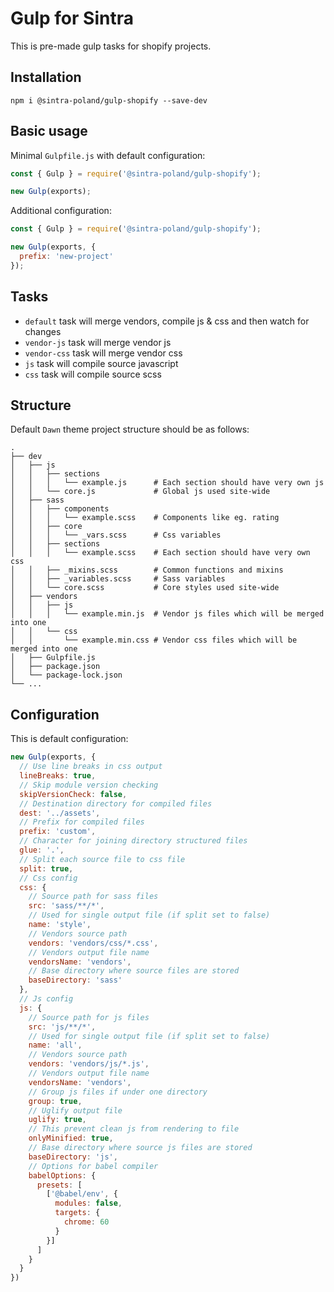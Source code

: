 # Gulp for Sintra

This is pre-made gulp tasks for shopify projects.

## Installation

`npm i @sintra-poland/gulp-shopify --save-dev`

## Basic usage

Minimal `Gulpfile.js` with default configuration:

```js
const { Gulp } = require('@sintra-poland/gulp-shopify');

new Gulp(exports);
```

Additional configuration:

```js
const { Gulp } = require('@sintra-poland/gulp-shopify');

new Gulp(exports, {
  prefix: 'new-project'  
});
```

## Tasks

* `default` task will merge vendors, compile js & css and then watch for changes
* `vendor-js` task will merge vendor js
* `vendor-css` task will merge vendor css
* `js` task will compile source javascript
* `css` task will compile source scss

## Structure

Default `Dawn` theme project structure should be as follows:

    .
    ├── dev                         
    │   ├── js                      
    │   │   ├── sections 
    │   │   │   └── example.js      # Each section should have very own js
    │   │   └── core.js             # Global js used site-wide
    │   ├── sass    
    │   │   ├── components 
    │   │   │   └── example.scss    # Components like eg. rating
    │   │   ├── core 
    │   │   │   └── _vars.scss      # Css variables
    │   │   ├── sections 
    │   │   │   └── example.scss    # Each section should have very own css
    │   │   ├── _mixins.scss        # Common functions and mixins
    │   │   ├── _variables.scss     # Sass variables
    │   │   └── core.scss           # Core styles used site-wide
    │   ├── vendors  
    │   │   ├── js      
    │   │   │   └── example.min.js  # Vendor js files which will be merged into one
    │   │   └── css      
    │   │       └── example.min.css # Vendor css files which will be merged into one
    │   ├── Gulpfile.js
    │   ├── package.json
    │   └── package-lock.json
    └── ...

## Configuration

This is default configuration:

```js
new Gulp(exports, {  
  // Use line breaks in css output
  lineBreaks: true,
  // Skip module version checking
  skipVersionCheck: false,
  // Destination directory for compiled files 
  dest: '../assets',
  // Prefix for compiled files
  prefix: 'custom',
  // Character for joining directory structured files
  glue: '.',
  // Split each source file to css file
  split: true,
  // Css config
  css: {
    // Source path for sass files
    src: 'sass/**/*',
    // Used for single output file (if split set to false)
    name: 'style',
    // Vendors source path      
    vendors: 'vendors/css/*.css',
    // Vendors output file name
    vendorsName: 'vendors',
    // Base directory where source files are stored
    baseDirectory: 'sass'
  },
  // Js config
  js: {
    // Source path for js files
    src: 'js/**/*',
    // Used for single output file (if split set to false)
    name: 'all',
    // Vendors source path      
    vendors: 'vendors/js/*.js',
    // Vendors output file name
    vendorsName: 'vendors',
    // Group js files if under one directory
    group: true,
    // Uglify output file
    uglify: true,
    // This prevent clean js from rendering to file
    onlyMinified: true,
    // Base directory where source js files are stored
    baseDirectory: 'js',
    // Options for babel compiler
    babelOptions: {
      presets: [
        ['@babel/env', {
          modules: false,
          targets: {
            chrome: 60
          }
        }]
      ]
    }
  }
})
```